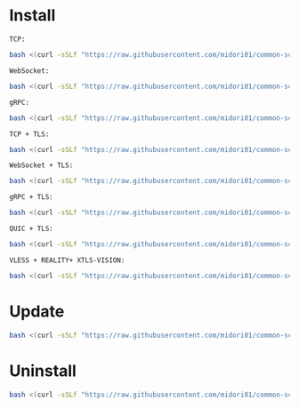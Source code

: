 # Install
`TCP:`
```bash
bash <(curl -sSLf "https://raw.githubusercontent.com/midori01/common-scripts/main/vmess/install.sh") tcp
```
`WebSocket:`
```bash
bash <(curl -sSLf "https://raw.githubusercontent.com/midori01/common-scripts/main/vmess/install.sh") ws
```
`gRPC:`
```bash
bash <(curl -sSLf "https://raw.githubusercontent.com/midori01/common-scripts/main/vmess/install.sh") grpc
```
`TCP + TLS:`
```bash
bash <(curl -sSLf "https://raw.githubusercontent.com/midori01/common-scripts/main/vmess/install.sh") tls
```
`WebSocket + TLS:`
```bash
bash <(curl -sSLf "https://raw.githubusercontent.com/midori01/common-scripts/main/vmess/install.sh") wss
```
`gRPC + TLS:`
```bash
bash <(curl -sSLf "https://raw.githubusercontent.com/midori01/common-scripts/main/vmess/install.sh") grpc-tls
```
`QUIC + TLS:`
```bash
bash <(curl -sSLf "https://raw.githubusercontent.com/midori01/common-scripts/main/vmess/install.sh") quic
```
`VLESS + REALITY+ XTLS-VISION:`
```bash
bash <(curl -sSLf "https://raw.githubusercontent.com/midori01/common-scripts/main/vmess/install.sh") reality
```

# Update
```bash
bash <(curl -sSLf "https://raw.githubusercontent.com/midori01/common-scripts/main/vmess/install.sh") update
```

# Uninstall
```bash
bash <(curl -sSLf "https://raw.githubusercontent.com/midori01/common-scripts/main/vmess/install.sh") uninstall
```

